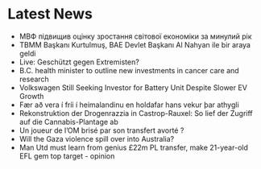 # Latest News
-  МВФ підвищив оцінку зростання світової економіки за минулий рік
-  TBMM Başkanı Kurtulmuş, BAE Devlet Başkanı Al Nahyan ile bir araya geldi
-  Live: Geschützt gegen Extremisten?
-  B.C. health minister to outline new investments in cancer care and research
-  Volkswagen Still Seeking Investor for Battery Unit Despite Slower EV Growth
-  Fær að vera í fríi í heimalandinu en holdafar hans vekur þar athygli
-  Rekonstruktion der Drogenrazzia in Castrop-Rauxel: So lief der Zugriff auf die Cannabis-Plantage ab
-  Un joueur de l’OM brisé par son transfert avorté ?
-  Will the Gaza violence spill over into Australia?
-  Man Utd must learn from genius £22m PL transfer, make 21-year-old EFL gem top target - opinion
